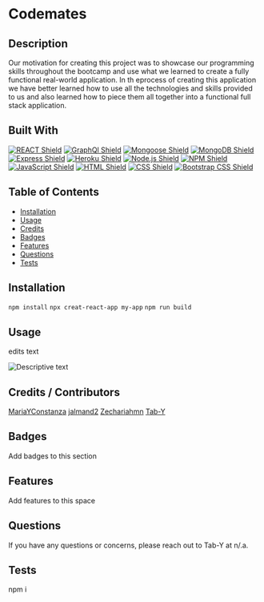 # Codemates

## Description 

Our motivation for creating this project was to showcase our programming skills throughout the bootcamp and use what we learned to create a fully functional real-world application. In th eprocess of creating this application we have better learned how to use all the technologies and skills provided to us and also learned how to piece them all together into a functional full stack application.

## Built With

  [![REACT Shield](https://img.shields.io/badge/React-222222?&style=for-the-badge&logo=react)](https://reactjs.org/) [![GraphQl Shield](https://img.shields.io/badge/GraphQl-E10098?&style=for-the-badge&logo=graphql&logoColor=white)](https://graphql.org/) [![Mongoose Shield](https://img.shields.io/badge/Mongoose-AA2929?&style=for-the-badge&logo=matrix&logoColor=white)](https://mongoosejs.com/) [![MongoDB Shield](https://img.shields.io/badge/MongoDB-47A248?&style=for-the-badge&logo=mongodb&logoColor=white)](https://www.mongodb.com/) [![Express Shield](https://img.shields.io/badge/Express-000000?&style=for-the-badge&logo=express&logoColor=white)](http://expressjs.com/) [![Heroku Shield](https://img.shields.io/badge/Heroku-430098?&style=for-the-badge&logo=heroku&logoColor=white)](https://www.heroku.com/what) [![Node.js Shield](https://img.shields.io/badge/Node.js-339933?&style=for-the-badge&logo=node.js&logoColor=white)](https://nodejs.org/en/) [![NPM Shield](https://img.shields.io/badge/NPM-333333?&style=for-the-badge&logo=npm&logoColor=white)](https://www.npmjs.com/) [![JavaScript Shield](https://img.shields.io/badge/JavaScript-F7DF1E?&style=for-the-badge&logo=javascript&logoColor=272727)](https://developer.mozilla.org/en-US/docs/Web/JavaScript)  [![HTML Shield](https://img.shields.io/badge/HTML5-E34F26?&style=for-the-badge&logo=html5&logoColor=white)](https://developer.mozilla.org/en-US/docs/Glossary/HTML5) [![CSS Shield](https://img.shields.io/badge/CSS-1572B6?&style=for-the-badge&logo=css3&logoColor=white)](https://developer.mozilla.org/en-US/docs/Web/CSS) [![Bootstrap CSS Shield](https://img.shields.io/badge/Bootstrap_CSS-7952B3?&style=for-the-badge&logo=bootstrap&logoColor=white)](https://getbootstrap.com/)

 
## Table of Contents
 
- [Installation](#installation)
- [Usage](#usage)
- [Credits](#credits)
- [Badges](#badges)
- [Features](#features)
- [Questions](#questions)
- [Tests](#tests) 

##  Installation 

```npm install``` ```npx creat-react-app my-app``` ```npm run build``` 

## Usage 

edits text 

![Descriptive text](assets/images/screenshot.png) 

## Credits / Contributors 

[MariaYConstanza](https://github.com/MariaYConstanza)
[jalmand2](https://github.com/jalmand2)
[Zechariahmn](https://github.com/Zechariahmn)
[Tab-Y](https://github.com/Tab-Y/)

## Badges 

Add badges to this section 

## Features 

Add features to this space 

## Questions 

If you have any questions or concerns, please reach out to Tab-Y at n/.a. 

## Tests 

npm i 

